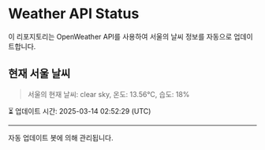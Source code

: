 
# Weather API Status

이 리포지토리는 OpenWeather API를 사용하여 서울의 날씨 정보를 자동으로 업데이트합니다.

## 현재 서울 날씨
> 서울의 현재 날씨: clear sky, 온도: 13.56°C, 습도: 18%

⏳ 업데이트 시간: 2025-03-14 02:52:29 (UTC)

---
자동 업데이트 봇에 의해 관리됩니다.
